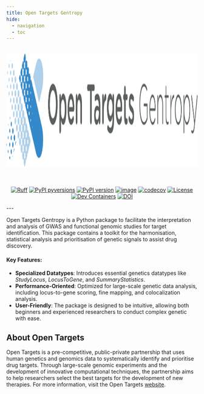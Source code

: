 ```yaml
---
title: Open Targets Gentropy
hide:
  - navigation
  - toc
---
```


</br>

<div style="text-align: center;">
    <img width="800" height="300" src="assets/imgs/gentropy.svg">
</div>

<style>
  .md-typeset h1,
  .md-content__button {
    display: none;
  }
</style>

<br>
</br>

<p align="center">
<a href="https://github.com/astral-sh/ruff"><img src="https://img.shields.io/endpoint?url=https://raw.githubusercontent.com/astral-sh/ruff/main/assets/badge/v2.json" alt="Ruff" /></a>
<a href="https://pypi.python.org/pypi/gentropy/"><img src="https://img.shields.io/pypi/pyversions/gentropy.svg" alt="PyPI pyversions" /></a>
<a href="https://badge.fury.io/py/gentropy"><img src="https://badge.fury.io/py/gentropy.svg" alt="PyPI version" /></a>
<a href="https://opentargets.github.io/gentropy/"><img src="https://github.com/opentargets/gentropy/actions/workflows/release.yaml/badge.svg" alt="image" /></a>
<a href="https://codecov.io/gh/opentargets/gentropy"><img src="https://codecov.io/gh/opentargets/gentropy/branch/main/graph/badge.svg?token=5ixzgu8KFP" alt="codecov" /></a>
<a href="https://opensource.org/licenses/Apache-2.0"><img src="https://img.shields.io/badge/License-Apache_2.0-blue.svg" alt="License" /></a>
<a href="https://vscode.dev/redirect?url=vscode://ms-vscode-remote.remote-containers/cloneInVolume?url=https://github.com/opentargets/gentropy"><img src="https://img.shields.io/badge/Dev%20Containers-Open-blue?logo=visualstudiocode" alt="Dev Containers" /></a>
<a href="https://doi.org/10.5281/zenodo.10527086"><img src="https://zenodo.org/badge/DOI/10.5281/zenodo.10527086.svg" alt="DOI" /></a>
</p>
---

Open Targets Gentropy is a Python package to facilitate the interpretation and analysis of GWAS and functional genomic studies for target identification. This package contains a toolkit for the harmonisation, statistical analysis and prioritisation of genetic signals to assist drug discovery.

#### Key Features:

- **Specialized Datatypes**: Introduces essential genetics datatypes like _StudyLocus_, _LocusToGene_, and _SummaryStatistics_.
- **Performance-Oriented**: Optimized for large-scale genetic data analysis, including locus-to-gene scoring, fine mapping, and colocalization analysis.
- **User-Friendly**: The package is designed to be intuitive, allowing both beginners and experienced researchers to conduct complex genetic with ease.

## About Open Targets

Open Targets is a pre-competitive, public-private partnership that uses human genetics and genomics data to systematically identify and prioritise drug targets. Through large-scale genomic experiments and the development of innovative computational techniques, the partnership aims to help researchers select the best targets for the development of new therapies. For more information, visit the Open Targets [website](https://www.opentargets.org).
